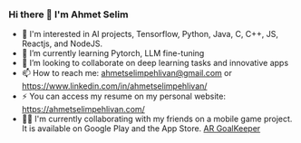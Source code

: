 ### Hi there 👋 I'm Ahmet Selim
- 🔭 I'm interested in AI projects, Tensorflow, Python, Java, C, C++, JS, Reactjs, and NodeJS.
- 🌱 I’m currently learning Pytorch, LLM fine-tuning
- 👯 I’m looking to collaborate on deep learning tasks and innovative apps
- 📫 How to reach me: ahmetselimpehlivan@gmail.com or https://www.linkedin.com/in/ahmetselimpehlivan/
- ⚡ You can access my resume on my personal website: https://ahmetselimpehlivan.com/
- 👨‍💻 I'm currently collaborating with my friends on a mobile game project. It is available on Google Play and the App Store.
  <a href="https://play.google.com/store/apps/details?id=com.HyperactiveGames.GoalKeeper&pli=1"> AR GoalKeeper</a>
